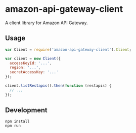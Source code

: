 # amazon-api-gateway-client
A client library for Amazon API Gateway.

## Usage
```js
var Client = require('amazon-api-gateway-client').Client;

var client = new Client({
  accessKeyId: '...',
  region: '...',
  secretAccessKey: '...'
});

client.listRestapis().then(function (restapis) {
  // ...
});
```

## Development
```
npm install
npm run
```
